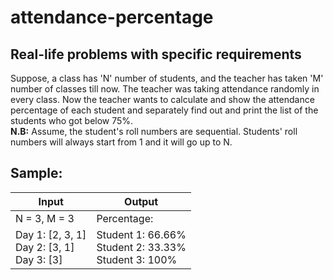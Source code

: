 # attendance-percentage
## Real-life problems with specific requirements

Suppose, a class has 'N' number of students, and the teacher has taken 'M' number of classes till now. The teacher was taking attendance randomly in every class. Now the teacher wants to calculate and show the attendance percentage of each student and separately find out and print the list of the students who got below 75%.
</br>
**N.B:** Assume, the student's roll numbers are sequential. Students' roll numbers will always start from 1 and it will go up to N.
</br>
## Sample:
|       Input       |       Output       |
| ------------------| -------------------|
|N = 3, M = 3 </br>|Percentage:</br>|
|Day 1: [2, 3, 1] </br>Day 2: [3, 1]</br>Day 3: [3] | Student 1: 66.66% </br>Student 2: 33.33%</br> Student 3: 100%|


